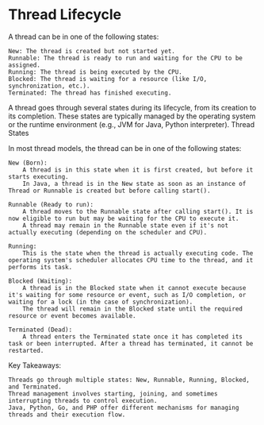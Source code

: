 # Thread Lifecycle

A thread can be in one of the following states:

    New: The thread is created but not started yet.
    Runnable: The thread is ready to run and waiting for the CPU to be assigned.
    Running: The thread is being executed by the CPU.
    Blocked: The thread is waiting for a resource (like I/O, synchronization, etc.).
    Terminated: The thread has finished executing.

A thread goes through several states during its lifecycle, from its creation to its completion. These states are typically managed by the operating system or the runtime environment (e.g., JVM for Java, Python interpreter).
Thread States

In most thread models, the thread can be in one of the following states:

    New (Born):
        A thread is in this state when it is first created, but before it starts executing.
        In Java, a thread is in the New state as soon as an instance of Thread or Runnable is created but before calling start().

    Runnable (Ready to run):
        A thread moves to the Runnable state after calling start(). It is now eligible to run but may be waiting for the CPU to execute it.
        A thread may remain in the Runnable state even if it's not actually executing (depending on the scheduler and CPU).

    Running:
        This is the state when the thread is actually executing code. The operating system's scheduler allocates CPU time to the thread, and it performs its task.

    Blocked (Waiting):
        A thread is in the Blocked state when it cannot execute because it's waiting for some resource or event, such as I/O completion, or waiting for a lock (in the case of synchronization).
        The thread will remain in the Blocked state until the required resource or event becomes available.

    Terminated (Dead):
        A thread enters the Terminated state once it has completed its task or been interrupted. After a thread has terminated, it cannot be restarted.    



Key Takeaways:

    Threads go through multiple states: New, Runnable, Running, Blocked, and Terminated.
    Thread management involves starting, joining, and sometimes interrupting threads to control execution.
    Java, Python, Go, and PHP offer different mechanisms for managing threads and their execution flow.